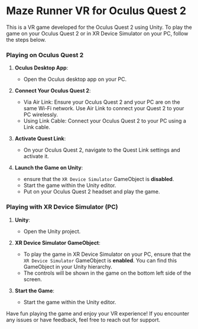 # Maze Runner VR for Oculus Quest 2

This is a VR game developed for the Oculus Quest 2 using Unity. To play the game on your Oculus Quest 2 or in XR Device Simulator on your PC, follow the steps below.

### Playing on Oculus Quest 2

1. **Oculus Desktop App**: 
   - Open the Oculus desktop app on your PC.

2. **Connect Your Oculus Quest 2**:
   - Via Air Link: Ensure your Oculus Quest 2 and your PC are on the same Wi-Fi network. Use Air Link to connect your Quest 2 to your PC wirelessly.
   - Using Link Cable: Connect your Oculus Quest 2 to your PC using a Link cable.

3. **Activate Quest Link**:
   - On your Oculus Quest 2, navigate to the Quest Link settings and activate it.

4. **Launch the Game on Unity**:
   - ensure that the `XR Device Simulator` GameObject is **disabled**.
   - Start the game within the Unity editor.
   - Put on your Oculus Quest 2 headset and play the game.


### Playing with XR Device Simulator (PC)

1. **Unity**: 
   - Open the Unity project.

2. **XR Device Simulator GameObject**:
   - To play the game in XR Device Simulator on your PC, ensure that the `XR Device Simulator` GameObject is **enabled**. You can find this GameObject in your 
     Unity hierarchy.
   - The controls will be shown in the game on the bottom left side of the screen.

3. **Start the Game**: 
   - Start the game within the Unity editor.



Have fun playing the game and enjoy your VR experience! If you encounter any issues or have feedback, feel free to reach out for support.
